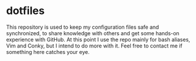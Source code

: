 # dotfiles

This repository is used to keep my configuration files safe and synchronized, to share
knowledge with others and get some hands-on experience with GitHub. At this point I use
the repo mainly for bash aliases, Vim and Conky, but I intend to do more with it.
Feel free to contact me if something here catches your eye.
